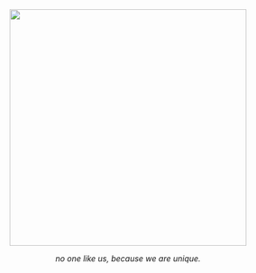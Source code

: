<div align="center">
  <img src="https://imgur.com/v19FzPL.png" width="420" />
  <p>
    <i>no one like us, because we are unique.</i>
  </p>
</div>
